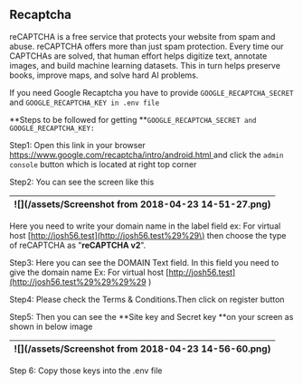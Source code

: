 ## Recaptcha

reCAPTCHA is a free service that protects your website from spam and abuse. reCAPTCHA offers more than just spam protection. Every time our CAPTCHAs are solved, that human effort helps digitize text, annotate images, and build machine learning datasets. This in turn helps preserve books, improve maps, and solve hard AI problems.

If you need Google Recaptcha you have to provide `GOOGLE_RECAPTCHA_SECRET` and  `GOOGLE_RECAPTCHA_KEY in .env file`

**Steps to be followed for getting **`GOOGLE_RECAPTCHA_SECRET and GOOGLE_RECAPTCHA_KEY:`

Step1: Open this link in your browser [https://www.google.com/recaptcha/intro/android.html ](https://www.google.com/recaptcha/intro/android.html)and click the `admin console` button which is located at right top corner

Step2: You can see the screen like this

| ![](/assets/Screenshot from 2018-04-23 14-51-27.png) |
| :--- |


Here you need to write your domain name in the label field ex: For virtual host [http://josh56.test](http://josh56.test%29%29\) then choose the type of reCAPTCHA as "**reCAPTCHA v2**".

Step3: Here you can see the DOMAIN Text field. In this field you need to give the domain name Ex: For virtual host [http://josh56.test](http://josh56.test%29%29%29%29 \)

Step4: Please check the Terms & Conditions.Then click on register button

Step5: Then you can see the **Site key and Secret key **on your screen as shown in below image

| ![](/assets/Screenshot from 2018-04-23 14-56-60.png) |
| :--- |


Step 6: Copy those keys into the .env file


